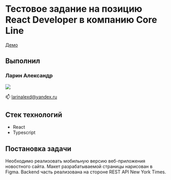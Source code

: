 # Тестовое задание на позицию React Developer в компанию Core Line

[Демо](https://lalexd.github.io/test-selsup)

## Выполнил

<h3>
Ларин Александр
</h3>
<p>
   <a href="https://t.me/lallexd">
       <img src="https://img.shields.io/badge/Telegram-2CA5E0?style=for-the-badge&logo=telegram&logoColor=white"/>
   </a>
</p>
<p>
📫 <a href='mailto:larinalexd@yandex.ru'>larinalexd@yandex.ru</a>
</p>

## Стек технологий

- React
- Typescript

## Постановка задачи

Необходимо реализовать мобильную версию веб-приложения новостного сайта. Макет разрабатываемой страницы нарисован в Figma. Backend часть реализована на стороне REST API New York Times.